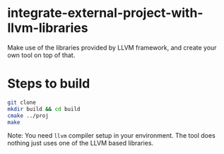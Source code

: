 # integrate-external-project-with-llvm-libraries
Make use of the libraries provided by LLVM framework, and create your own tool on top of that.

# Steps to build
```bash
git clone 
mkdir build && cd build
cmake ../proj
make
```
Note: You need `llvm` compiler setup in your environment.
The tool does nothing just uses one of the LLVM based libraries.
